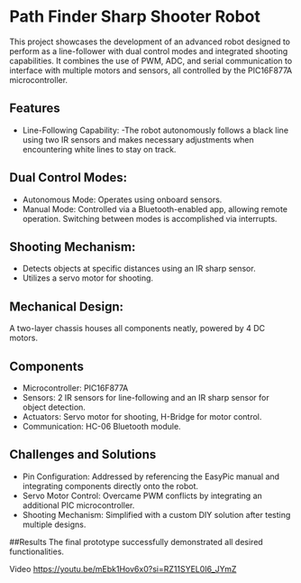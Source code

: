 # Path Finder Sharp Shooter Robot

This project showcases the development of an advanced robot designed to perform as a line-follower with dual control modes and integrated shooting capabilities. It combines the use of PWM, ADC, and serial communication to interface with multiple motors and sensors, all controlled by the PIC16F877A microcontroller.

## Features
- Line-Following Capability:
-The robot autonomously follows a black line using two IR sensors and makes necessary adjustments when encountering white lines to stay on track.

## Dual Control Modes:
- Autonomous Mode: Operates using onboard sensors.
- Manual Mode: Controlled via a Bluetooth-enabled app, allowing remote operation. Switching between modes is accomplished via interrupts.

## Shooting Mechanism:
- Detects objects at specific distances using an IR sharp sensor.
- Utilizes a servo motor for shooting.

## Mechanical Design:
A two-layer chassis houses all components neatly, powered by 4 DC motors.

## Components
- Microcontroller: PIC16F877A
- Sensors: 2 IR sensors for line-following and an IR sharp sensor for object detection.
- Actuators: Servo motor for shooting, H-Bridge for motor control.
- Communication: HC-06 Bluetooth module.

## Challenges and Solutions
- Pin Configuration: Addressed by referencing the EasyPic manual and integrating components directly onto the robot.
- Servo Motor Control: Overcame PWM conflicts by integrating an additional PIC microcontroller.
- Shooting Mechanism: Simplified with a custom DIY solution after testing multiple designs.

##Results
The final prototype successfully demonstrated all desired functionalities.

Video https://youtu.be/mEbk1Hov6x0?si=RZ11SYEL0I6_JYmZ

